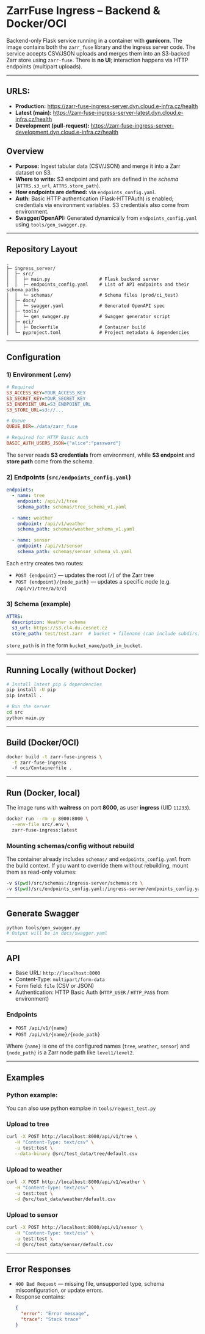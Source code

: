 # ZarrFuse Ingress – Backend & Docker/OCI

Backend-only Flask service running in a container with **gunicorn**.
The image contains both the `zarr_fuse` library and the ingress server code.
The service accepts CSV/JSON uploads and merges them into an S3-backed Zarr store using `zarr-fuse`.
There is **no UI**; interaction happens via HTTP endpoints (multipart uploads).

---

## URLS:

- **Production:** https://zarr-fuse-ingress-server.dyn.cloud.e-infra.cz/health
- **Latest (main):** https://zarr-fuse-ingress-server-latest.dyn.cloud.e-infra.cz/health
- **Development (pull-request):** https://zarr-fuse-ingress-server-development.dyn.cloud.e-infra.cz/health


## Overview

- **Purpose:** Ingest tabular data (CSV/JSON) and merge it into a Zarr dataset on S3.
- **Where to write:** S3 endpoint and path are defined in the *schema* (`ATTRS.s3_url`, `ATTRS.store_path`).
- **How endpoints are defined:** via `endpoints_config.yaml`.
- **Auth:** Basic HTTP authentication (Flask-HTTPAuth) is enabled; credentials via environment variables. S3 credentials also come from environment.
- **Swagger/OpenAPI:** Generated dynamically from `endpoints_config.yaml` using `tools/gen_swagger.py`.

---

## Repository Layout

```
.
├─ ingress_server/
│  ├─ src/
│  │  ├─ main.py                  # Flask backend server
│  │  ├─ endpoints_config.yaml    # List of API endpoints and their schema paths
│  │  └─ schemas/                 # Schema files (prod/ci_test)
│  ├─ docs/
│  │  └─ swagger.yaml             # Generated OpenAPI spec
│  ├─ tools/
│  │  └─ gen_swagger.py           # Swagger generator script
│  ├─ oci/
│  │  ├─ Dockerfile               # Container build
│  └─ pyproject.toml              # Project metadata & dependencies
```

---

## Configuration

### 1) Environment (.env)

```ini
# Required
S3_ACCESS_KEY=YOUR_ACCESS_KEY
S3_SECRET_KEY=YOUR_SECRET_KEY
S3_ENDPOINT_URL=S3_ENDPOINT_URL
S3_STORE_URL=s3://...

# Queue
QUEUE_DIR=./data/zarr_fuse

# Required for HTTP Basic Auth
BASIC_AUTH_USERS_JSON={"alice":"password"}

```

The server reads **S3 credentials** from environment, while **S3 endpoint** and **store path** come from the schema.

### 2) Endpoints (`src/endpoints_config.yaml`)

```yaml
endpoints:
  - name: tree
    endpoint: /api/v1/tree
    schema_path: schemas/tree_schema_v1.yaml

  - name: weather
    endpoint: /api/v1/weather
    schema_path: schemas/weather_schema_v1.yaml

  - name: sensor
    endpoint: /api/v1/sensor
    schema_path: schemas/sensor_schema_v1.yaml
```

Each entry creates two routes:

- `POST {endpoint}` — updates the root (`/`) of the Zarr tree
- `POST {endpoint}/{node_path}` — updates a specific node (e.g. `/api/v1/tree/a/b/c`)

### 3) Schema (example)

```yaml
ATTRS:
  description: Weather schema
  s3_url: https://s3.cl4.du.cesnet.cz
  store_path: test/test.zarr  # bucket + filename (can include subdirs)
```

`store_path` is in the form `bucket_name/path_in_bucket`.

---

## Running Locally (without Docker)

```bash
# Install latest pip & dependencies
pip install -U pip
pip install .

# Run the server
cd src
python main.py
```

---

## Build (Docker/OCI)

```bash
docker build -t zarr-fuse-ingress \
  -t zarr-fuse-ingress
  -f oci/Containerfile .
```

---

## Run (Docker, local)

The image runs with **waitress** on port **8000**, as user **ingress** (UID `11233`).

```bash
docker run --rm -p 8000:8000 \
  --env-file src/.env \
  zarr-fuse-ingress:latest
```

### Mounting schemas/config without rebuild

The container already includes `schemas/` and `endpoints_config.yaml` from the build context.
If you want to override them without rebuilding, mount them as read-only volumes:

```bash
-v $(pwd)/src/schemas:/ingress-server/schemas:ro \
-v $(pwd)/src/endpoints_config.yaml:/ingress-server/endpoints_config.yaml:ro
```

---

## Generate Swagger

```bash
python tools/gen_swagger.py
# Output will be in docs/swagger.yaml
```

---

## API

- Base URL: `http://localhost:8000`
- Content-Type: `multipart/form-data`
- Form field: `file` (CSV or JSON)
- Authentication: HTTP Basic Auth (`HTTP_USER` / `HTTP_PASS` from environment)

### Endpoints

- `POST /api/v1/{name}`
- `POST /api/v1/{name}/{node_path}`

Where `{name}` is one of the configured names (`tree`, `weather`, `sensor`)
and `{node_path}` is a Zarr node path like `level1/level2`.

---

## Examples

### Python example:

You can also use python exmplae in `tools/request_test.py`

### Upload to **tree**

```bash
curl -X POST http://localhost:8000/api/v1/tree \
   -H "Content-Type: text/csv" \
   -u test:test \
   --data-binary @src/test_data/tree/default.csv
```

### Upload to **weather**

```bash
curl -X POST http://localhost:8000/api/v1/weather \
   -H "Content-Type: text/csv" \
   -u test:test \
   -d @src/test_data/weather/default.csv
```

### Upload to **sensor**

```bash
curl -X POST http://localhost:8000/api/v1/sensor \
   -H "Content-Type: text/csv" \
   -u test:test \
   -d @src/test_data/sensor/default.csv
```

---

## Error Responses

- `400 Bad Request` — missing file, unsupported type, schema misconfiguration, or update errors.
- Response contains:
  ```json
  {
    "error": "Error message",
    "trace": "Stack trace"
  }
  ```
